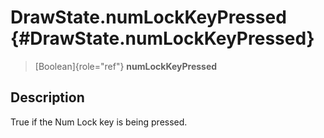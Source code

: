 DrawState.numLockKeyPressed {#DrawState.numLockKeyPressed}
===========================

> [Boolean]{role="ref"} **numLockKeyPressed**

Description
-----------

True if the Num Lock key is being pressed.
